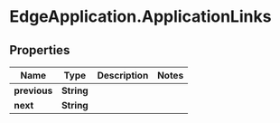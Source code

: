 # EdgeApplication.ApplicationLinks

## Properties

Name | Type | Description | Notes
------------ | ------------- | ------------- | -------------
**previous** | **String** |  | 
**next** | **String** |  | 


